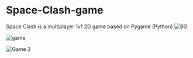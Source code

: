 # Space-Clash-game
Space Clash is a multiplayer 1v1 2D game based on Pygame (Python)
![BG](https://user-images.githubusercontent.com/100791668/162611508-06cbea41-3424-4157-a358-42c47c369efa.png)


![game](https://user-images.githubusercontent.com/100791668/162611591-193ea395-6e70-4efe-9df5-d3928088dd49.PNG)


![Game 2](https://user-images.githubusercontent.com/100791668/162611595-2930a2ff-1973-4f65-a12d-572e48ff3846.PNG)
